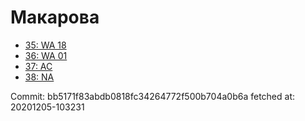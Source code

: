 # Макарова
- [35: WA 18](35.md)
- [36: WA 01](36.md)
- [37: AC](37.md)
- [38: NA](38.md)

Commit: bb5171f83abdb0818fc34264772f500b704a0b6a
 fetched at: 20201205-103231

